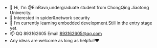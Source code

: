 - 👋 Hi, I’m @EinRavn,undergraduate student from ChongQing Jiaotong Univercity.
- 👀 Interested in spider&network security
- 🌱 I’m currently learning embedded development.Still in the entry stage yet.
- 📫 QQ 893162605 Email 893162605@qq.com
- Any ideas are welcome as long as helpful!❤

<!---
EinRavn/EinRavn is a ✨ special ✨ repository because its `README.md` (this file) appears on your GitHub profile.
You can click the Preview link to take a look at your changes.
--->
